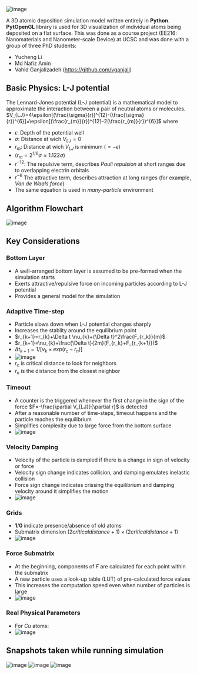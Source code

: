 ![image](https://user-images.githubusercontent.com/3451891/180629522-40221d15-3080-46cd-a5c4-5605326030da.png)

A 3D atomic deposition simulation model written entirely in **Python**. **PytOpenGL** library is used for 3D visualization of individual atoms being deposited on a flat surface. This was done as a course project (EE216: Nanomaterials and Nanometer-scale Device) at UCSC and was done with a group of three PhD students:
- Yucheng Li
- Md Nafiz Amin
- Vahid Ganjalizadeh (https://github.com/vganjali)

## Basic Physics: L-J potential
The Lennard-Jones potential (L-J potential) is a mathematical model to approximate the interaction between a pair of neutral atoms or molecules.
$V_{LJ}=4\epsilon[(\frac{\sigma}{r})^{12}-(\frac{\sigma}{r})^{6}]=\epsilon[(\frac{r_{m}}{r})^{12}-2(\frac{r_{m}}{r})^{6}]$
where
- $\epsilon$: Depth of the potential well
- $\sigma$: Distance at wich $V_{LJ}=0$
- $r_m$: Distance at wich $V_{LJ}$ is minimum ($=-\epsilon$)
- ($r_m=2^{1/6}\sigma\approx1.122\sigma$)
- $r^{-12}$: The repulsive term, describes _Pauli repulsion_ at short ranges due to overlapping electrin orbitals
- $r^{-6}$ The attractive term, describes attraction at long ranges (for example, _Van de Waals force_)
- The same equation is used in _many-particle_ environment
## Algorithm Flowchart
![image](https://user-images.githubusercontent.com/3451891/180628036-f5ebe4eb-5005-4f4d-b9af-f44d51f2eb51.png)
## Key Considerations
### Bottom Layer
- A well-arranged bottom layer is assumed to be pre-formed when the simulation starts
- Exerts attractive/repulsive force on incoming particles according to L-J potential
- Provides a general model for the simulation
### Adaptive Time-step
- Particle slows down when L-J potential changes sharply
- Increases the stablity around the equilibrium point
- $r_{k+1}=r_{k}+\Delta t \nu_{k}+{\Delta t}^2\frac{F_{r_k}}{m}$
- $r_{k+1}=\nu_{k}+\frac{\Delta t}{2m}(F_{r_k}+F_{r_{k+1}})$
- $\Delta t_{k+1}={1}/{[\nu_k \times exp(r_c-r_n)]}$
- ![image](https://user-images.githubusercontent.com/3451891/180628689-55ee6a8d-0911-42f5-9350-632b8240069d.png)
- $r_c$ is critical distance to look for neighbors
- $r_n$ is the distance from the closest neighbor

### Timeout
- A counter is the triggered whenever the first change in the sign of the force $F=-\frac{\partial V_{LJ}}{\partial r}$ is detected
- After a reasonable number of time-steps, timeout happens and the particle reaches the equilibrium
- Simplifies complexity due to large force from the bottom surface
- ![image](https://user-images.githubusercontent.com/3451891/180628981-b93c798e-aefe-426c-98f0-afc8b6939bfc.png)

### Velocity Damping
- Velocity of the particle is dampled if there is a change in sign of velocity or force
- Velocity sign change indicates collision, and damping emulates inelastic collision
- Force sign change indicates crissing the equilibrium and damping velocity around it simplifies the motion
- ![image](https://user-images.githubusercontent.com/3451891/180628811-794cfc2f-8ed6-4389-ad1f-988defebfb52.png)

### Grids
- **1**/**0** indicate presence/absence of old atoms
- Submatrix dimension $(2 critical distance+1) \times (2 critical distance+1)$
- ![image](https://user-images.githubusercontent.com/3451891/180628870-8df63cb4-53af-4197-a47f-a6db53fb5fd6.png)

### Force Submatrix
- At the beginning, components of _F_ are calculated for each point within the submatrix
- A new particle uses a look-up table (LUT) of pre-calculated force values
- This increases the computation speed even when number of particles is large
- ![image](https://user-images.githubusercontent.com/3451891/180629030-543205f8-3060-4557-bb19-6ff8c130d890.png)


### Real Physical Parameters

- For _Cu_ atoms:
- ![image](https://user-images.githubusercontent.com/3451891/180628937-726dbce3-8b9c-4347-9367-a8a6a5204a98.png)


## Snapshots taken while running simulation
![image](https://user-images.githubusercontent.com/3451891/180629104-1f860d90-c5b9-4d6b-aa85-c049deb5f4c9.png)
![image](https://user-images.githubusercontent.com/3451891/180629108-0cfbdc5f-2bcf-40f1-9655-9e500cb1115c.png)
![image](https://user-images.githubusercontent.com/3451891/180629110-369719a0-ad57-47ab-aff1-663362ff229e.png)



